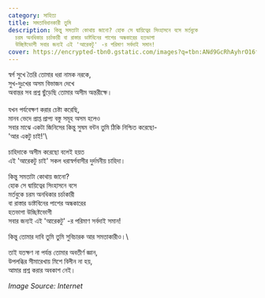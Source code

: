 ```yaml
---
category: সাহিত্য
title: সমতাবিধানকারী তুমি
description: কিন্তু সমতাটা কোথায় জানো? হোক সে দ্বায়িত্বের সিংহাসনে বসে মর্তবুকে
  চরম অনধিকার চর্চাকারী বা রাস্তার ডাষ্টবিনের পাশের অন্ধকারের হতভাগা
  উচ্ছিষ্টভোগী সবার জন্যই এই 'আরেকটু' -র পরিমাণ সর্বদাই সমান!
cover: https://encrypted-tbn0.gstatic.com/images?q=tbn:ANd9GcRhAyhrO16fa1shTutPtlBzOVw5sMQ7aQ5vTg&usqp=CAU
---
```

স্বর্গ সুখে তৈরি তোমার ধরা নামক নরকে, \
সুখ-দুঃখের অসম বিভাজন দেখে \
অবান্তর সব প্রশ্ন ছুঁড়েছি তোমার অসীম অন্তরীক্ষে।\
\
যখন পর্যবেক্ষণ করার চেষ্টা করেছি, \
মানব ভেদে প্রাপ্ত প্রাপ্য বস্তু সমূহ অসম হলেও \
সবার মাঝে একটা জিনিসের কিন্তু সুষম বন্টন তুমি ঠিকি নিশ্চিত করেছো- \
'আর একটু চাই!'\



চাহিদাকে অসীম করেছো বলেই হয়ত \
এই 'আরেকটু চাই' সকল ধরাস্বর্গবাসীর দুর্দমনীয় চাহিদা।



কিন্তু সমতাটা কোথায় জানো?\
হোক সে দ্বায়িত্বের সিংহাসনে বসে \
মর্তবুকে চরম অনধিকার চর্চাকারী \
বা রাস্তার ডাষ্টবিনের পাশের অন্ধকারের \
হতভাগা উচ্ছিষ্টভোগী \
সবার জন্যই এই 'আরেকটু' -র পরিমাণ সর্বদাই সমান!



কিন্তু তোমার দাবি তুমি তুমি সুবিচারক আর সমতাকারীও।\

তাই যতক্ষণ না পর্যন্ত তোমার অবতীর্ণ জ্ঞান, \
উপলব্ধির সীমারেখায় মিশে বিলীন না হয়, \
আমার প্রশ্ন করার অবকাশ নেই।

*Image Source: Internet*

